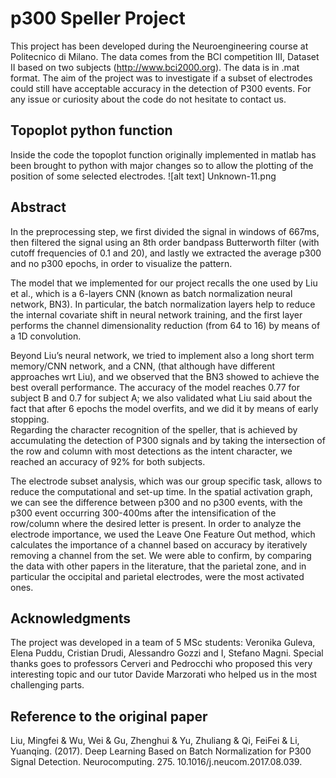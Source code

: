 # p300 Speller Project 

This project has been developed during the Neuroengineering course at Politecnico di Milano. The data comes from the BCI competition III, Dataset II based on two subjects (http://www.bci2000.org). The data is in .mat format. The aim of the project was to investigate if a subset of electrodes could still have acceptable accuracy in the detection of P300 events. For any issue or curiosity about the code do not hesitate to contact us. 

## Topoplot python function 
Inside the code the topoplot function originally implemented in matlab has been brought to python with major changes so to allow the plotting of the position of some selected electrodes. 
![alt text] Unknown-11.png

## Abstract
In the preprocessing step, we first divided the signal in windows of 667ms, then filtered the signal using an 8th order bandpass Butterworth filter (with cutoff frequencies of 0.1 and 20), and lastly we extracted the average p300 and no p300 epochs, in order to visualize the pattern. 

The model that we implemented for our project recalls the one used by Liu et al., which is a 6-layers CNN (known as batch normalization neural network, BN3). In particular, the batch normalization layers help to reduce the internal covariate shift in neural network training, and the first layer performs the channel dimensionality reduction (from 64 to 16) by means of a 1D convolution.

Beyond Liu’s neural network, we tried to implement also a long short term memory/CNN network, and a CNN, (that although have different approaches wrt Liu), and we observed that the BN3 showed to achieve the best overall performance.  The accuracy of the model reaches 0.77 for subject B and 0.7 for subject A; we also validated what Liu said about the fact that after 6 epochs the model overfits, and we did it by means of early stopping.  
Regarding the character recognition of the speller, that is achieved by accumulating the detection of P300 signals and by taking the intersection of the row and column with most detections as the intent character, we reached an accuracy of 92% for both subjects.

The electrode subset analysis, which was our group specific task, allows to reduce the computational and set-up time. In the spatial activation graph, we can see the difference between p300 and no p300 events, with the p300 event occurring 300-400ms after the intensification of the row/column where the desired letter is present. 
In order to analyze the electrode importance, we used the Leave One Feature Out method, which calculates the importance of a channel based on accuracy by iteratively removing a channel from the set. We were able to confirm, by comparing the data with other papers in the literature, that the parietal zone, and in particular the occipital and parietal electrodes, were the most activated ones. 

## Acknowledgments
The project was developed in a team of 5 MSc students: Veronika Guleva, Elena Puddu, Cristian Drudi, Alessandro Gozzi and I, Stefano Magni. Special thanks goes to professors Cerveri and Pedrocchi who proposed this very interesting topic and our tutor Davide Marzorati who helped us in the most challenging parts. 

## Reference to the original paper 
Liu, Mingfei & Wu, Wei & Gu, Zhenghui & Yu, Zhuliang & Qi, FeiFei & Li, Yuanqing. (2017). Deep Learning Based on Batch Normalization for P300 Signal Detection. Neurocomputing. 275. 10.1016/j.neucom.2017.08.039. 
